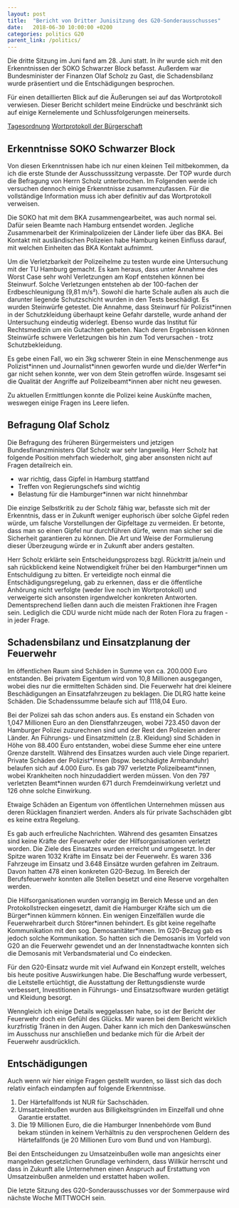 ```yaml
---
layout: post
title:  "Bericht von Dritter Junisitzung des G20-Sonderausschusses"
date:   2018-06-30 10:00:00 +0200
categories: politics G20
parent_link: /politics/
---
```


Die dritte Sitzung im Juni fand am 28. Juni statt. In ihr wurde sich mit den Erkenntnissen der SOKO Schwarzer Block 
befasst. Außerdem war Bundesminister der Finanzen Olaf Scholz zu Gast, die Schadensbilanz wurde präsentiert und
die Entschädigungen besprochen.

Für einen detaillierten Blick auf die Äußerungen sei auf das Wortprotokoll
verwiesen. Dieser Bericht schildert meine Eindrücke und beschränkt sich
auf einige Kernelemente und Schlussfolgerungen meinerseits.
 
<a rel="nofollow" href="https://www.hamburgische-buergerschaft.de/contentblob/11238456/97672f4021927a4cfc700b2f2be546a3/data/180628-dl.pdf">Tagesordnung</a>
<a href="https://www.buergerschaft-hh.de/parldok/dokument/63049/.pdf"
   rel="nofollow">Wortprotokoll der Bürgerschaft</a>

## Erkenntnisse SOKO Schwarzer Block

Von diesen Erkenntnissen habe ich nur einen kleinen Teil mitbekommen, da ich die erste Stunde der Ausschusssitzung
verpasste. Der TOP wurde durch die Befragung von Herrn Scholz unterbrochen. Im Folgenden werde ich versuchen dennoch 
einige Erkenntnisse zusammenzufassen. Für die vollständige Information muss ich aber definitiv auf das Wortprotokoll
verweisen.

Die SOKO hat mit dem BKA zusammengearbeitet, was auch normal sei. Dafür seien Beamte nach Hamburg entsendet worden.
Jegliche Zusammenarbeit der Kriminalpolizeien der Länder liefe über das BKA. Bei Kontakt mit ausländischen Polizeien
habe Hamburg keinen Einfluss darauf, mit welchen Einheiten das BKA Kontakt aufnimmt.

Um die Verletzbarkeit der Polizeihelme zu testen wurde eine Untersuchung mit der TU Hamburg gemacht. Es kam
heraus, dass unter Annahme des Worst Case sehr wohl Verletzungen am Kopf entstehen können bei Steinwurf. Solche
Verletzungen entstehen ab der 100-fachen der Erdbeschleunigung (9,81 m/s²). Sowohl die harte Schale außen als auch
die darunter liegende Schutzschicht wurden in den Tests beschädigt. Es wurden Steinwürfe getestet.
Die Annahme, dass Steinwurf für Polizist\*innen in der Schutzkleidung überhaupt keine Gefahr darstelle, wurde anhand
der Untersuchung eindeutig widerlegt. 
Ebenso wurde das Institut für Rechtsmedizin um ein Gutachten gebeten. Nach deren Ergebnissen können Steinwürfe
schwere Verletzungen bis hin zum Tod verursachen - trotz Schutzbekleidung.

Es gebe einen Fall, wo ein 3kg schwerer Stein in eine Menschenmenge aus Polizist\*innen und Journalist\*innen geworfen
wurde und die/der Werfer\*in gar nicht sehen konnte, wer von dem Stein getroffen würde. Insgesamt sei die Qualität der
Angriffe auf Polizeibeamt\*innen aber nicht neu gewesen.

Zu aktuellen Ermittlungen konnte die Polizei keine Auskünfte machen, weswegen einige Fragen ins Leere liefen.

## Befragung Olaf Scholz

Die Befragung des früheren Bürgermeisters und jetzigen Bundesfinanzministers Olaf Scholz war sehr langweilig. Herr
Scholz hat folgende Position mehrfach wiederholt, ging aber ansonsten nicht auf Fragen detailreich ein.

* war richtig, dass Gipfel in Hamburg stattfand
* Treffen von Regierungschefs sind wichtig
* Belastung für die Hamburger\*innen war nicht hinnehmbar

Die einzige Selbstkritik zu der Scholz fähig war, befasste sich mit der Erkenntnis, dass er in Zukunft weniger
euphorisch über solche Gipfel reden würde, um falsche Vorstellungen der Gipfeltage zu vermeiden. Er betonte, dass man
so einen Gipfel nur durchführen dürfe, wenn man sicher sei die Sicherheit garantieren zu können. Die Art und Weise der
Formulierung dieser Überzeugung würde er in Zukunft aber anders gestalten.

Herr Scholz erklärte sein Entscheidungsprozess bzgl. Rücktritt ja/nein und sah rückblickend keine Notwendigkeit 
früher bei den Hamburger\*innen um Entschuldigung zu bitten.
Er verteidigte noch einmal die Entschädigungsregelung, gab zu erkennen, dass er die öffentliche Anhörung nicht verfolgte
(weder live noch im Wortprotokoll) und verweigerte sich ansonsten irgendwelcher konkreten Antworten. Dementsprechend
ließen dann auch die meisten Fraktionen ihre Fragen sein. Lediglich die CDU wurde nicht müde nach der Roten Flora
zu fragen - in jeder Frage.

## Schadensbilanz und Einsatzplanung der Feuerwehr

Im öffentlichen Raum sind Schäden in Summe von ca. 200.000 Euro entstanden. Bei privatem Eigentum wird von 10,8 Millionen
ausgegangen, wobei dies nur die ermittelten Schäden sind. Die Feuerwehr hat drei kleinere Beschädigungen an Einsatzfahrzeugen
zu beklagen. Die DLRG hatte keine Schäden. Die Schadenssumme belaufe sich auf 1118,04 Euro.

Bei der Polizei sah das schon anders aus. Es enstand ein Schaden von 1,047 Millionen Euro an den Dienstfahrzeugen,
wobei 723.450 davon der Hamburger Polizei zuzurechnen sind und der Rest den Polizeien anderer Länder. An Führungs- und
Einsatzmitteln (z.B. Kleidung) sind Schäden in Höhe von 88.400 Euro entstanden, wobei diese Summe eher eine untere Grenze 
darstellt. Während des Einsatzes wurden auch viele Dinge repariert. Private Schäden der Polizist\*innen (bspw. beschädigte
Armbanduhr) belaufen sich auf 4.000 Euro. Es gab 797 verletzte Polizeibeamt\*innen, wobei Krankheiten noch hinzudaddiert
werden müssen. Von den 797 verletzten Beamt\*innen wurden 671 durch Fremdeinwirkung verletzt und 126 ohne solche Einwirkung.

Etwaige Schäden an Eigentum von öffentlichen Unternehmen müssen aus deren Rücklagen finanziert werden. Anders als für
private Sachschäden gibt es keine extra Regelung.

Es gab auch erfreuliche Nachrichten. Während des gesamten Einsatzes sind keine Kräfte der Feuerwehr oder der Hilfsorganisationen
verletzt worden. Die Ziele des Einsatzes wurden erreicht und umgesetzt. In der Spitze waren 1032 Kräfte im Einsatz bei der
Feuerwehr. Es waren 336 Fahrzeuge im Einsatz und 3.648 Einsätze wurden gefahren im Zeitraum. Davon hatten 478 einen konkreten
G20-Bezug. Im Bereich der Berufsfeuerwehr konnten alle Stellen besetzt und eine Reserve vorgehalten werden.

Die Hilfsorganisationen wurden vorrangig im Bereich Messe und an den Protokollstrecken eingesetzt, damit die Hamburger
Kräfte sich um die Bürger\*innen kümmern können. Ein wenigen Einzelfällen wurde die Feuerwehrarbeit durch Störer\*innen
behindert. Es gibt keine regelhafte Kommunikation mit den sog. Demosanitäter\*innen. Im G20-Bezug gab es jedoch solche
Kommunikation. So hatten sich die Demosanis im Vorfeld von G20 an die Feuerwehr gewendet und an der Innenstadtwache
konnten sich die Demosanis mit Verbandsmaterial und Co eindecken.

Für den G20-Einsatz wurde mit viel Aufwand ein Konzept erstellt, welches bis heute positive Auswirkungen habe. Die Beschaffung
wurde verbessert, die Leitstelle ertüchtigt, die Ausstattung der Rettungsdienste wurde verbessert, Investitionen in Führungs-
und Einsatzsoftware wurden getätigt und Kleidung besorgt.

Wenngleich ich einige Details weggelassen habe, so ist der Bericht der Feuerwehr doch ein Gefühl des Glücks. Mir waren
bei dem Bericht wirklich kurzfristig Tränen in den Augen. Daher kann ich mich den Dankeswünschen im Ausschuss nur
anschließen und bedanke mich für die Arbeit der Feuerwehr ausdrücklich.

## Entschädigungen

Auch wenn wir hier einige Fragen gestellt wurden, so lässt sich das doch relativ einfach eindampfen auf folgende
Erkenntnisse.

1. Der Härtefallfonds ist NUR für Sachschäden.
2. Umsatzeinbußen wurden aus Billigkeitsgründen im Einzelfall und ohne Garantie erstattet.
3. Die 19 Millionen Euro, die die Hamburger Innenbehörde vom Bund bekam stünden in keinem Verhältnis zu den versprochenen
   Geldern des Härtefallfonds (je 20 Millionen Euro vom Bund und von Hamburg). 

Bei den Entscheidungen zu Umsatzeinbußen wolle man angesichts einer mangelnden gesetzlichen Grundlage verhindern,
dass Willkür herrscht und dass in Zukunft alle Unternehmen einen Anspruch auf Erstattung von Umsatzeinbußen
anmelden und erstattet haben wollen.

Die letzte Sitzung des G20-Sonderausschusses vor der Sommerpause wird nächste Woche MITTWOCH sein. 